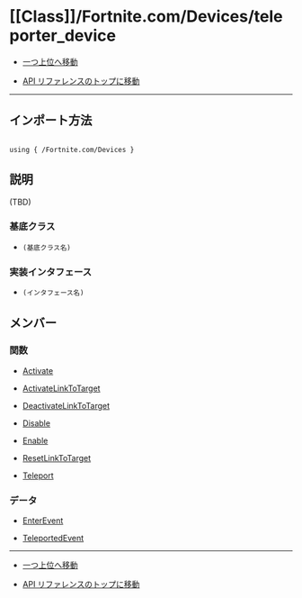 # [[Class]]/Fortnite.com/Devices/teleporter_device

- [一つ上位へ移動](../main.md)

- [API リファレンスのトップに移動](/main.md)

---

## インポート方法

```verse

using { /Fortnite.com/Devices }

```

## 説明

(TBD)

### 基底クラス

- `(基底クラス名)`

### 実装インタフェース

- `(インタフェース名)`

## メンバー

### 関数

- [Activate](./F_Activate/main.md)

- [ActivateLinkToTarget](./F_ActivateLinkToTarget/main.md)

- [DeactivateLinkToTarget](./F_DeactivateLinkToTarget/main.md)

- [Disable](./F_Disable/main.md)

- [Enable](./F_Enable/main.md)

- [ResetLinkToTarget](./F_ResetLinkToTarget/main.md)

- [Teleport](./F_Teleport/main.md)

### データ

- [EnterEvent](./D_EnterEvent/main.md)

- [TeleportedEvent](./D_TeleportedEvent/main.md)

---

- [一つ上位へ移動](../main.md)

- [API リファレンスのトップに移動](/main.md)
